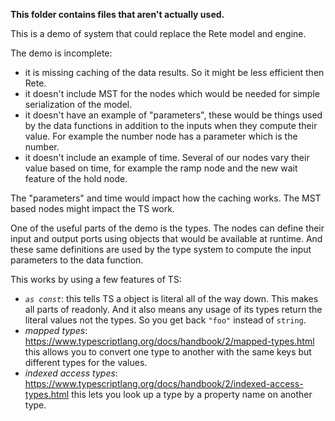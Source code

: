 **This folder contains files that aren't actually used.**

This is a demo of system that could replace the Rete model and engine.

The demo is incomplete:
- it is missing caching of the data results. So it might be less efficient then Rete.
- it doesn't include MST for the nodes which would be needed for simple serialization of the model.
- it doesn't have an example of "parameters", these would be things used by the data functions in addition to the inputs when they compute their value. For example the number node has a parameter which is the number.
- it doesn't include an example of time. Several of our nodes vary their value based on time, for example the ramp node and the new wait feature of the hold node.

The "parameters" and time would impact how the caching works.
The MST based nodes might impact the TS work.

One of the useful parts of the demo is the types. The nodes can define their input and output ports using objects that would be available at runtime. And these same definitions are used by the type system to compute the input parameters to the data function.

This works by using a few features of TS:
- *`as const`*: this tells TS a object is literal all of the way down. This makes all parts of readonly. And it also means any usage of its types return the literal values not the types. So you get back `"foo"` instead of `string`.
- *mapped types*: https://www.typescriptlang.org/docs/handbook/2/mapped-types.html this allows you to convert one type to another with the same keys but different types for the values.
- *indexed access types*: https://www.typescriptlang.org/docs/handbook/2/indexed-access-types.html this lets you look up a type by a property name on another type.
